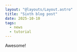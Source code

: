 ```yaml
---
layout: "@layouts/Layout.astro"
title: "Sixth blog post"
date: 2025-10-10
tags:
  - news
  - tutorial
---
```


Awesome!
